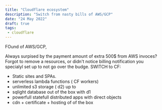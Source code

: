 ```yaml
---
title: "Cloudflare ecosystem"
description: "Switch from nasty bills of AWS/GCP"
date: "24 May 2022"
draft: true
tags: 
 - cloudflare
---
```

FOund of AWS/GCP,

Always surpised by the payment amount of extra 500$ from AWS invoces?
Forgot to remove a resources, or didn't notice billing notification you specialyl set up to not go over the budge. SWITCH to CF:

 - Static sites and SPAs.
 - serverless lambda functions ( CF workers)
 - unlimited s3 storage ( d2) up to
 - sqlight database out of the box with d1
 - powerfull statefull distributed apps with direct objects
 - cdn + certificate + hosting of of the box

